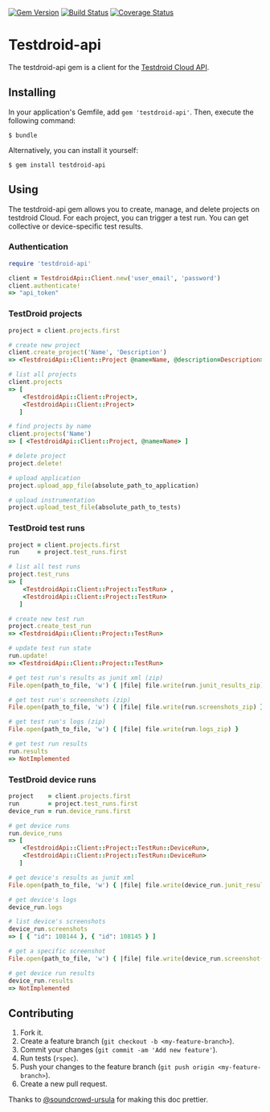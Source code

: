 [![Gem Version](https://badge.fury.io/rb/testdroid-api.png)](http://badge.fury.io/rb/testdroid-api)
[![Build Status](https://travis-ci.org/soundcloud/testdroid-api.png)](https://travis-ci.org/soundcloud/testdroid-api)
[![Coverage Status](https://coveralls.io/repos/soundcloud/testdroid-api/badge.png?branch=master)](https://coveralls.io/r/soundcloud/testdroid-api?branch=master)
# Testdroid-api

The testdroid-api gem is a client for the [Testdroid Cloud API](http://docs.testdroid.com/_pages/client.html).

## Installing

In your application's Gemfile, add `gem 'testdroid-api'`. Then, execute the following command:

    $ bundle

Alternatively, you can install it yourself:

    $ gem install testdroid-api

## Using

The testdroid-api gem allows you to create, manage, and delete projects on testdroid Cloud.
For each project, you can trigger a test run. You can get collective or device-specific test results.

### Authentication
```ruby
require 'testdroid-api'

client = TestdroidApi::Client.new('user_email', 'password')
client.authenticate!
=> "api_token"
```

### TestDroid projects
```ruby
project = client.projects.first

# create new project
client.create_project('Name', 'Description')
=> <TestdroidApi::Client::Project @name=Name, @description=Description>

# list all projects
client.projects
=> [
    <TestdroidApi::Client::Project>,
    <TestdroidApi::Client::Project>
   ]

# find projects by name
client.projects('Name')
=> [ <TestdroidApi::Client::Project, @name=Name> ]

# delete project
project.delete!

# upload application
project.upload_app_file(absolute_path_to_application)

# upload instrumentation
project.upload_test_file(absolute_path_to_tests)
```

### TestDroid test runs
```ruby
project = client.projects.first
run     = project.test_runs.first

# list all test runs
project.test_runs
=> [
    <TestdroidApi::Client::Project::TestRun> ,
    <TestdroidApi::Client::Project::TestRun>
   ]

# create new test run
project.create_test_run
=> <TestdroidApi::Client::Project::TestRun>

# update test run state
run.update!
=> <TestdroidApi::Client::Project::TestRun>

# get test run's results as junit xml (zip)
File.open(path_to_file, 'w') { |file| file.write(run.junit_results_zip) }

# get test run's screenshots (zip)
File.open(path_to_file, 'w') { |file| file.write(run.screenshots_zip) }

# get test run's logs (zip)
File.open(path_to_file, 'w') { |file| file.write(run.logs_zip) }

# get test run results
run.results
=> NotImplemented
```

### TestDroid device runs
```ruby
project    = client.projects.first
run   	   = project.test_runs.first
device_run = run.device_runs.first

# get device runs
run.device_runs
=> [
    <TestdroidApi::Client::Project::TestRun::DeviceRun>,
    <TestdroidApi::Client::Project::TestRun::DeviceRun>
   ]

# get device's results as junit xml
File.open(path_to_file, 'w') { |file| file.write(device_run.junit_results) }

# get device's logs
device_run.logs

# list device's screenshots
device_run.screenshots
=> [ { "id": 108144 }, { "id": 108145 } ]

# get a specific screenshot
File.open(path_to_file, 'w') { |file| file.write(device_run.screenshot(108144)) }

# get device run results
device_run.results
=> NotImplemented
```

## Contributing

1. Fork it.
2. Create a feature branch (`git checkout -b <my-feature-branch>`).
3. Commit your changes (`git commit -am 'Add new feature'`).
4. Run tests (`rspec`).
5. Push your changes to the feature branch (`git push origin <my-feature-branch>`).
6. Create a new pull request.

Thanks to [@soundcrowd-ursula](https://github.com/soundcrowd-ursula) for making this doc prettier. 
